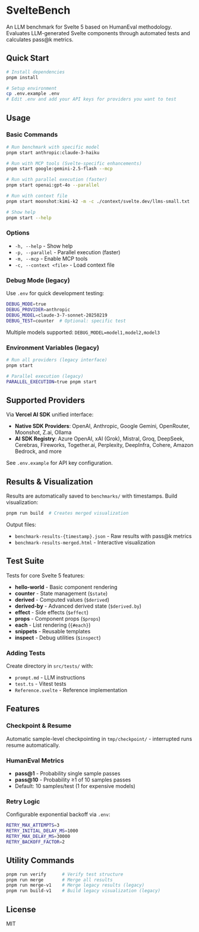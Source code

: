 # SvelteBench

An LLM benchmark for Svelte 5 based on HumanEval methodology. Evaluates LLM-generated Svelte components through automated tests and calculates pass@k metrics.

## Quick Start

```bash
# Install dependencies
pnpm install

# Setup environment
cp .env.example .env
# Edit .env and add your API keys for providers you want to test
```

## Usage

### Basic Commands

```bash
# Run benchmark with specific model
pnpm start anthropic:claude-3-haiku

# Run with MCP tools (Svelte-specific enhancements)
pnpm start google:gemini-2.5-flash --mcp

# Run with parallel execution (faster)
pnpm start openai:gpt-4o --parallel

# Run with context file
pnpm start moonshot:kimi-k2 -m -c ./context/svelte.dev/llms-small.txt

# Show help
pnpm start --help
```

### Options

- `-h, --help` - Show help
- `-p, --parallel` - Parallel execution (faster)
- `-m, --mcp` - Enable MCP tools
- `-c, --context <file>` - Load context file

### Debug Mode (legacy)

Use `.env` for quick development testing:

```bash
DEBUG_MODE=true
DEBUG_PROVIDER=anthropic
DEBUG_MODEL=claude-3-7-sonnet-20250219
DEBUG_TEST=counter  # Optional: specific test
```

Multiple models supported: `DEBUG_MODEL=model1,model2,model3`

### Environment Variables (legacy)

```bash
# Run all providers (legacy interface)
pnpm start

# Parallel execution (legacy)
PARALLEL_EXECUTION=true pnpm start
```

## Supported Providers

Via **Vercel AI SDK** unified interface:

- **Native SDK Providers**: OpenAI, Anthropic, Google Gemini, OpenRouter, Moonshot, Z.ai, Ollama
- **AI SDK Registry**: Azure OpenAI, xAI (Grok), Mistral, Groq, DeepSeek, Cerebras, Fireworks, Together.ai, Perplexity, DeepInfra, Cohere, Amazon Bedrock, and more

See `.env.example` for API key configuration.

## Results & Visualization

Results are automatically saved to `benchmarks/` with timestamps. Build visualization:

```bash
pnpm run build  # Creates merged visualization
```

Output files:
- `benchmark-results-{timestamp}.json` - Raw results with pass@k metrics
- `benchmark-results-merged.html` - Interactive visualization

## Test Suite

Tests for core Svelte 5 features:

- **hello-world** - Basic component rendering
- **counter** - State management (`$state`)
- **derived** - Computed values (`$derived`)
- **derived-by** - Advanced derived state (`$derived.by`)
- **effect** - Side effects (`$effect`)
- **props** - Component props (`$props`)
- **each** - List rendering (`{#each}`)
- **snippets** - Reusable templates
- **inspect** - Debug utilities (`$inspect`)

### Adding Tests

Create directory in `src/tests/` with:
- `prompt.md` - LLM instructions
- `test.ts` - Vitest tests
- `Reference.svelte` - Reference implementation

## Features

### Checkpoint & Resume
Automatic sample-level checkpointing in `tmp/checkpoint/` - interrupted runs resume automatically.

### HumanEval Metrics
- **pass@1** - Probability single sample passes
- **pass@10** - Probability ≥1 of 10 samples passes
- Default: 10 samples/test (1 for expensive models)

### Retry Logic
Configurable exponential backoff via `.env`:
```bash
RETRY_MAX_ATTEMPTS=3
RETRY_INITIAL_DELAY_MS=1000
RETRY_MAX_DELAY_MS=30000
RETRY_BACKOFF_FACTOR=2
```

## Utility Commands

```bash
pnpm run verify      # Verify test structure
pnpm run merge       # Merge all results
pnpm run merge-v1    # Merge legacy results (legacy)
pnpm run build-v1    # Build legacy visualization (legacy)
```

## License

MIT
